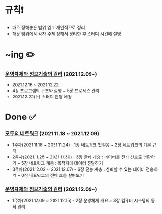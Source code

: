 # 규칙❗️

- 매주 정해놓은 범위 읽고 개인적으로 정리
- 해당 범위에서 각자 주제 정해서 정리한 후 스터디 시간에 설명

# ~ing ✏️

### [운영체제와 정보기술의 원리](http://www.kyobobook.co.kr/product/detailViewKor.laf?ejkGb=KOR&mallGb=KOR&barcode=9791158903589&orderClick=LAG&Kc=) (2021.12.09~)

- 2021.12.16 ~ 2021.12.22
- 4장 프로그램의 구조와 실행 ~ 5장 프로세스 관리
- 2021.12.22(수) 스터디 진행 예정 



# Done ✅

### [모두의 네트워크](http://www.kyobobook.co.kr/product/detailViewKor.laf?ejkGb=KOR&mallGb=KOR&barcode=9791160505030&orderClick=LEa&Kc=) (2021.11.18 ~ 2021.12.09)

- 1주차(2021.11.18 ~ 2021.11.24) - 1장 네트워크 첫걸음 ~ 2장 네트워크의 기본 규칙
- 2주차(2021.11.25 ~ 2021.11.30) - 3장 물리 계층 : 데이터를 전기 신호로 변환하기 ~ 5장 네트워크 계층 : 목적지에 데이터 전달하기
- 3주차(2021.12.02 ~ 2021.12.07) - 6장 전송 계층 : 신뢰할 수 있는 데이터 전송하기 ~ 8장 네트워크의 전체 흐름 살펴보기

### [운영체제와 정보기술의 원리](http://www.kyobobook.co.kr/product/detailViewKor.laf?ejkGb=KOR&mallGb=KOR&barcode=9791158903589&orderClick=LAG&Kc=) (2021.12.09~)
- 1주차(2021.12.09 ~ 2021.12.15) - 2장 운영체제 개요 ~ 3장 컴퓨터 시스템의 동작 원리
